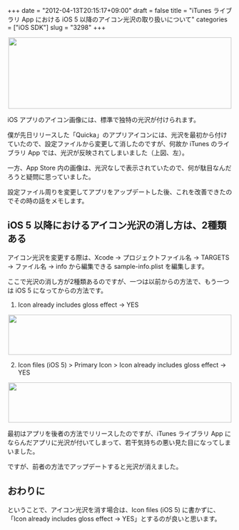 +++
date = "2012-04-13T20:15:17+09:00"
draft = false
title = "iTunes ライブラリ App における iOS 5 以降のアイコン光沢の取り扱いについて"
categories = ["iOS SDK"]
slug = "3298"
+++

<img style="display:block; margin-left:auto; margin-right:auto;" src="/images/2012/04/3298_1.png" border="0" width="500" height="160" />

iOS アプリのアイコン画像には、標準で独特の光沢が付けられます。

僕が先日リリースした「Quicka」のアプリアイコンには、光沢を最初から付けていたので、設定ファイルから変更して消したのですが、何故か iTunes のライブラリ App では、光沢が反映されてしまいました（上図、左）。

一方、App Store 内の画像は、光沢なしで表示されていたので、何が駄目なんだろうと疑問に思っていました。

設定ファイル周りを変更してアプリをアップデートした後、これを改善できたのでその時の話をメモします。

<h2>iOS 5 以降におけるアイコン光沢の消し方は、2種類ある</h2>

アイコン光沢を変更する際は、Xcode → プロジェクトファイル名 → TARGETS → ファイル名 → info から編集できる sample-info.plist を編集します。

ここで光沢の消し方が2種類あるのですが、一つは以前からの方法で、もう一つは iOS 5 になってからの方法です。

1. Icon already includes gloss effect → YES

<img style="display:block; margin-left:auto; margin-right:auto;" src="/images/2012/04/3298_2.png" border="0" width="500" height="90" />

2. Icon files (iOS 5) > Primary Icon > Icon already includes gloss effect → YES

<img style="display:block; margin-left:auto; margin-right:auto;" src="/images/2012/04/3298_3.png" border="0" width="500" height="90" />

最初はアプリを後者の方法でリリースしたのですが、iTunes ライブラリ App にならんだアプリに光沢が付いてしまって、若干気持ちの悪い見た目になってしまいました。

ですが、前者の方法でアップデートすると光沢が消えました。

<h2>おわりに</h2>

ということで、アイコン光沢を消す場合は、Icon files (iOS 5) に書かずに、「Icon already includes gloss effect → YES」とするのが良いと思います。
